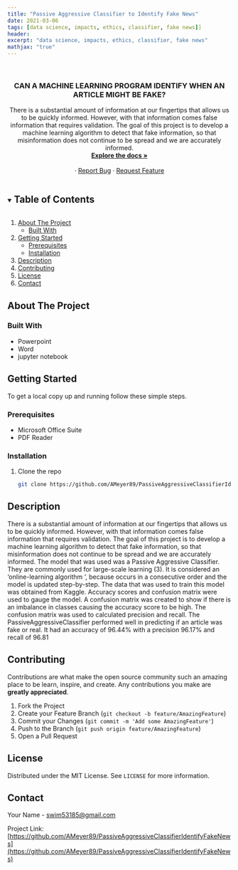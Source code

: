 ```yaml
---
title: "Passive Aggressive Classifier to Identify Fake News"
date: 2021-03-06
tags: [data science, impacts, ethics, classifier, fake news]]
header:
excerpt: "data science, impacts, ethics, classifier, fake news"
mathjax: "true"
---
```


<!--
*** To avoid retyping too much info. Do a search and replace for the following:
*** AMeyer89, PassiveAggressiveClassifierIdentifyFakeNews, twitter_handle, swim53185@gmail.com, Data Science Impact On Football, A presentation on how data science has impacted fantasy football. 
-->



<br />
<p align="center">
  <a href="https://github.com/AMeyer89/PassiveAggressiveClassifierIdentifyFakeNews">
  </a>

  <h3 align="center">CAN A MACHINE LEARNING PROGRAM IDENTIFY WHEN AN ARTICLE MIGHT BE FAKE?</h3>

  <p align="center"> 
	There is a substantial amount of information at our fingertips that allows us to be quickly informed. However, with that information comes false information that requires validation. The goal of this project is to develop a machine learning algorithm to detect that fake information, so that misinformation does not continue to be spread and we are accurately informed.  
    <br />
    <a href="https://github.com/AMeyer89/PassiveAggressiveClassifierIdentifyFakeNews"><strong>Explore the docs »</strong></a>
    <br />
    <br />
    ·
    <a href="https://github.com/AMeyer89/PassiveAggressiveClassifierIdentifyFakeNews/issues">Report Bug</a>
    ·
    <a href="https://github.com/AMeyer89/PassiveAggressiveClassifierIdentifyFakeNews/issues">Request Feature</a>
  </p>
</p>



<!-- TABLE OF CONTENTS -->
<details open="open">
  <summary><h2 style="display: inline-block">Table of Contents</h2></summary>
  <ol>
    <li>
      <a href="#about-the-project">About The Project</a>
      <ul>
        <li><a href="#built-with">Built With</a></li>
      </ul>
    </li>
    <li>
      <a href="#getting-started">Getting Started</a>
      <ul>
        <li><a href="#prerequisites">Prerequisites</a></li>
        <li><a href="#installation">Installation</a></li>
      </ul>
    </li>
    <li><a href="#usage">Description</a></li>
    <li><a href="#contributing">Contributing</a></li>
    <li><a href="#license">License</a></li>
    <li><a href="#contact">Contact</a></li>
  </ol>
</details>



<!-- ABOUT THE PROJECT -->
## About The Project

### Built With

* Powerpoint
* Word
* jupyter notebook



<!-- GETTING STARTED -->
## Getting Started

To get a local copy up and running follow these simple steps.

### Prerequisites

* Microsoft Office Suite
* PDF Reader

### Installation

1. Clone the repo
   ```sh
   git clone https://github.com/AMeyer89/PassiveAggressiveClassifierIdentifyFakeNews.git
   ```



<!-- USAGE EXAMPLES -->
## Description


There is a substantial amount of information at our fingertips that allows us to be quickly informed. However, with that information comes false information that requires validation. The goal of this project is to develop a machine learning algorithm to detect that fake information, so that misinformation does not continue to be spread and we are accurately informed.
The model that was used was a Passive Aggressive Classifier.  They are commonly used for large-scale learning (3). It is considered an ‘online-learning algorithm ‘, because occurs in a consecutive order and the model is updated step-by-step. The data that was used to train this model was obtained from Kaggle. 
Accuracy scores and confusion matrix were used to gauge the model. A confusion matrix was created to show if there is an imbalance in classes causing the accuracy score to be high. The confusion matrix was used to calculated precision and recall. The PassiveAggressiveClassifier performed well in predicting if an article was fake or real. It had an accuracy of 96.44% with a precision 96.17% and recall of 96.81


<!-- CONTRIBUTING -->
## Contributing

Contributions are what make the open source community such an amazing place to be learn, inspire, and create. Any contributions you make are **greatly appreciated**.

1. Fork the Project
2. Create your Feature Branch (`git checkout -b feature/AmazingFeature`)
3. Commit your Changes (`git commit -m 'Add some AmazingFeature'`)
4. Push to the Branch (`git push origin feature/AmazingFeature`)
5. Open a Pull Request



<!-- LICENSE -->
## License

Distributed under the MIT License. See `LICENSE` for more information.



<!-- CONTACT -->
## Contact

Your Name - swim53185@gmail.com

Project Link: [https://github.com/AMeyer89/PassiveAggressiveClassifierIdentifyFakeNews](https://github.com/AMeyer89/PassiveAggressiveClassifierIdentifyFakeNews)








<!-- MARKDOWN LINKS & IMAGES -->
<!-- https://www.markdownguide.org/basic-syntax/#reference-style-links -->
[contributors-shield]: https://img.shields.io/github/contributors/AMeyer89/repo.svg?style=for-the-badge
[contributors-url]: https://github.com/AMeyer89/repo/graphs/contributors
[forks-shield]: https://img.shields.io/github/forks/AMeyer89/repo.svg?style=for-the-badge
[forks-url]: https://github.com/AMeyer89/repo/network/members
[stars-shield]: https://img.shields.io/github/stars/AMeyer89/repo.svg?style=for-the-badge
[stars-url]: https://github.com/AMeyer89/repo/stargazers
[issues-shield]: https://img.shields.io/github/issues/AMeyer89/repo.svg?style=for-the-badge
[issues-url]: https://github.com/AMeyer89/repo/issues
[license-shield]: https://img.shields.io/github/license/AMeyer89/repo.svg?style=for-the-badge
[license-url]: https://github.com/AMeyer89/repo/blob/master/LICENSE.txt
[linkedin-shield]: https://img.shields.io/badge/-LinkedIn-black.svg?style=for-the-badge&logo=linkedin&colorB=555
[linkedin-url]: https://linkedin.com/in/AMeyer89

